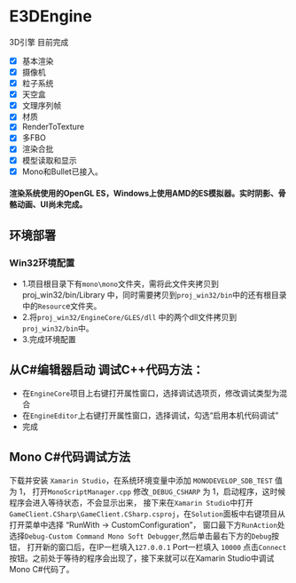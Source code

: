# E3DEngine
3D引擎 目前完成
- [x] 基本渲染
- [x] 摄像机
- [x] 粒子系统
- [x] 天空盒
- [x] 文理序列帧
- [x] 材质
- [x] RenderToTexture
- [x] 多FBO
- [x] 渲染合批
- [x] 模型读取和显示
- [x] Mono和Bullet已接入。

#### 渲染系统使用的OpenGL ES，Windows上使用AMD的ES模拟器。实时阴影、骨骼动画、UI尚未完成。

## 环境部署

### Win32环境配置

- 1.项目根目录下有``mono\mono``文件夹，需将此文件夹拷贝到proj_win32/bin/Library 中，同时需要拷贝到``proj_win32/bin``中的还有根目录中的``Resourc``e文件夹。 
- 2.将``proj_win32/EngineCore/GLES/dll`` 中的两个dll文件拷贝到``proj_win32/bin``中。 
- 3.完成环境配置

## 从C#编辑器启动 调试C++代码方法：
- 在``EngineCore``项目上右键打开属性窗口，选择调试选项页，修改调试类型为混合
- 在``EngineEditor``上右键打开属性窗口，选择调试，勾选“启用本机代码调试”
- 完成

## Mono C#代码调试方法
下载并安装 ``Xamarin Studio``，在系统环境变量中添加 ``MONODEVELOP_SDB_TEST`` 值为 1，
打开``MonoScriptManager.cpp`` 修改``_DEBUG_CSHARP`` 为 1，启动程序，这时候程序会进入等待状态，不会显示出来， 
接下来在``Xamarin Studio``中打开``GameClient.CSharp\GameClient.CSharp.csproj``，在``Solution``面板中右键项目从打开菜单中选择 “RunWith -> CustomConfiguration”，
窗口最下方``RunAction``处选择``Debug-Custom Command Mono Soft Debugger``,然后单击最右下方的``Debug``按钮，
打开新的窗口后，在IP一栏填入``127.0.0.1`` Port一栏填入 ``10000`` 点击``Connect``按钮。之前处于等待的程序会出现了，接下来就可以在Xamarin Studio中调试Mono C#代码了。
